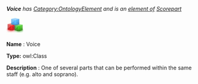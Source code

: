 ___Voice__ 
 has
 [Category:OntologyElement](../../Category/OntologyElement "Category:OntologyElement") 
 and is an
 [element of](../../Property/ElementOf "Property:ElementOf") 
[Scorepart](../../Submissions/Scorepart "Submissions:Scorepart")_




  





[![Class](../images/thumb/2/27/Class.gif/45px-Class.gif)](../../Image/Class.gif "Class")


__Name__ 
 : Voice
 



__Type:__ 
 owl:Class
 



__Description__ 
 : One of several parts that can be performed within the same staff (e.g. alto and soprano).